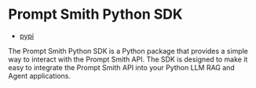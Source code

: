 # Prompt Smith Python SDK

- [pypi](https://pypi.org/project/promtsmithsdk/)

The Prompt Smith Python SDK is a Python package that provides a simple way to interact with the Prompt Smith API. 
The SDK is designed to make it easy to integrate the Prompt Smith API into your Python LLM RAG and Agent applications.

